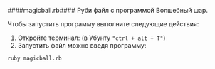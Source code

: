 ####magicball.rb####
Руби файл с программой Волшебный шар.

Чтобы запустить программу выполните следующие действия:
 1. Откройте терминал:
 (в Убунту ```"ctrl + alt + T"```)
 2. Запустить файл можно введя программу:
 ```
 ruby magicball.rb
 ```
